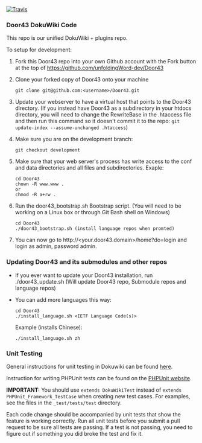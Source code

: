 [![Travis](https://travis-ci.org/unfoldingWord-dev/Door43.svg)](https://travis-ci.org/unfoldingWord-dev/Door43)

### Door43 DokuWiki Code

This repo is our unified DokuWiki + plugins repo.

To setup for development:

1. Fork this Door43 repo into your own Github account with the Fork button at the top of https://github.com/unfoldingWord-dev/Door43

2. Clone your forked copy of Door43 onto your machine
   ```
   git clone git@github.com:<username>/Door43.git
   ```

3. Update your webserver to have a virtual host that points to the Door43 directory. (If you instead have Door43 as a
   subdirectory in your htdocs directory, you will need to change the RewriteBase in the .htaccess file and then run this command so it doesn't commit
   it to the repo: `git update-index --assume-unchanged .htaccess`)

4. Make sure you are on the development branch:
   ```
   git checkout development
   ```

5. Make sure that your web server's process has write access to the conf and data directories and all files and subdirectories.
   Exaple:
   ```
   cd Door43
   chown -R www.www .
   or
   chmod -R a+rw .
   ```

6. Run the door43_bootstrap.sh Bootstrap script. (You will need to be working on a Linux box or through Git Bash shell on Windows)
   ```
   cd Door43
   ./door43_bootstrap.sh (install language repos when promted)
   ```

7. You can now go to http://&lt;your.door43.domain&gt;/home?do=login and login as admin, password admin.

### Updating Door43 and its submodules and other repos

* If you ever want to update your Door43 installation, run ./door43_update.sh (Will update Door43 repo, Submodule repos and language repos)

* You can add more languages this way:
  ```
  cd Door43
  ./install_language.sh <IETF Language Code(s)>
  ```
  Example (installs Chinese):
  ```
  ./install_language.sh zh
  ```

### Unit Testing

General instructions for unit testing in Dokuwiki can be found [here](https://www.dokuwiki.org/devel:unittesting).

Instruction for writing PHPUnit tests can be found on the [PHPUnit website](https://phpunit.de/manual/current/en/writing-tests-for-phpunit.html).

**IMPORTANT:** You should use `extends DokuWikiTest` instead of `extends PHPUnit_Framework_TestCase` when creating new
test cases.  For examples, see the files in the `_test/tests/test` directory.

Each code change should be accompanied by unit tests that show the feature is working correctly.  Run all unit tests
before you submit a pull request to be sure all tests are passing.  If a test is not passing, you need to figure out if
something you did broke the test and fix it.


